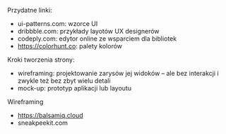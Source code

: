 Przydatne linki:
- ui-patterns.com: wzorce UI
- dribbble.com: przykłady layotów UX designerów
- codeply.com: edytor online ze wsparciem dla bibliotek
- https://colorhunt.co: palety kolorów

Kroki tworzenia strony:
- wireframing: projektowanie zarysów jej widoków – ale bez interakcji i zwykle też bez zbyt wielu detali
- mock-up: prototyp aplikacji lub layoutu

Wireframing
- https://balsamiq.cloud
- sneakpeekit.com